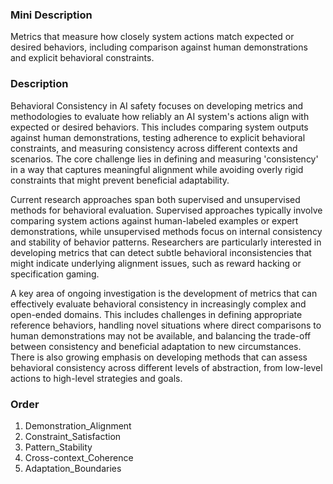 ### Mini Description

Metrics that measure how closely system actions match expected or desired behaviors, including comparison against human demonstrations and explicit behavioral constraints.

### Description

Behavioral Consistency in AI safety focuses on developing metrics and methodologies to evaluate how reliably an AI system's actions align with expected or desired behaviors. This includes comparing system outputs against human demonstrations, testing adherence to explicit behavioral constraints, and measuring consistency across different contexts and scenarios. The core challenge lies in defining and measuring 'consistency' in a way that captures meaningful alignment while avoiding overly rigid constraints that might prevent beneficial adaptability.

Current research approaches span both supervised and unsupervised methods for behavioral evaluation. Supervised approaches typically involve comparing system actions against human-labeled examples or expert demonstrations, while unsupervised methods focus on internal consistency and stability of behavior patterns. Researchers are particularly interested in developing metrics that can detect subtle behavioral inconsistencies that might indicate underlying alignment issues, such as reward hacking or specification gaming.

A key area of ongoing investigation is the development of metrics that can effectively evaluate behavioral consistency in increasingly complex and open-ended domains. This includes challenges in defining appropriate reference behaviors, handling novel situations where direct comparisons to human demonstrations may not be available, and balancing the trade-off between consistency and beneficial adaptation to new circumstances. There is also growing emphasis on developing methods that can assess behavioral consistency across different levels of abstraction, from low-level actions to high-level strategies and goals.

### Order

1. Demonstration_Alignment
2. Constraint_Satisfaction
3. Pattern_Stability
4. Cross-context_Coherence
5. Adaptation_Boundaries
